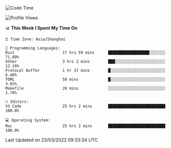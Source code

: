 <!--START_SECTION:waka-->
![Code Time](http://img.shields.io/badge/Code%20Time-1%2C119%20hrs%2054%20mins-blue)

![Profile Views](http://img.shields.io/badge/Profile%20Views-1-blue)

📊 **This Week I Spent My Time On** 

```text
⌚︎ Time Zone: Asia/Shanghai

💬 Programming Languages: 
Rust                     17 hrs 59 mins      ██████████████████░░░░░░░   71.89% 
Other                    3 hrs 2 mins        ███░░░░░░░░░░░░░░░░░░░░░░   12.16% 
Protocol Buffer          1 hr 37 mins        █░░░░░░░░░░░░░░░░░░░░░░░░   6.48% 
TOML                     58 mins             █░░░░░░░░░░░░░░░░░░░░░░░░   3.92% 
Makefile                 26 mins             ░░░░░░░░░░░░░░░░░░░░░░░░░   1.78%

🔥 Editors: 
VS Code                  25 hrs 2 mins       █████████████████████████   100.0%

💻 Operating System: 
Mac                      25 hrs 2 mins       █████████████████████████   100.0%

```


 Last Updated on 23/03/2022 09:33:34 UTC
<!--END_SECTION:waka-->
